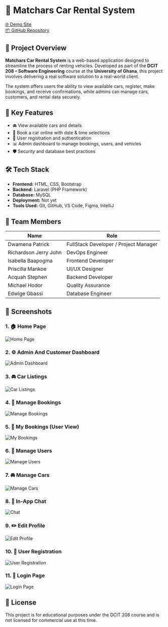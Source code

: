 # 🚗 Matchars Car Rental System

[🌐 Demo Site](https://matchars-car-rental.vercel.app)  
[📦 GitHub Repository](https://github.com/MrCoolGh/MatcharsCarRental)

## 📌 Project Overview

**Matchars Car Rental System** is a web-based application designed to streamline the process of renting vehicles. Developed as part of the **DCIT 208 – Software Engineering** course at the **University of Ghana**, this project involves delivering a real software solution to a real-world client.

The system offers users the ability to view available cars, register, make bookings, and receive confirmations, while admins can manage cars, customers, and rental data securely.

## 🎯 Key Features

- 🚘 View available cars and details
- 🧾 Book a car online with date & time selections
- 👤 User registration and authentication
- 📊 Admin dashboard to manage bookings, users, and vehicles
- 🛡️ Security and database best practices

## 🛠️ Tech Stack

- **Frontend:** HTML, CSS, Bootstrap  
- **Backend:** Laravel (PHP Framework)  
- **Database:** MySQL  
- **Deployment:** Not yet 
- **Tools Used:** Git, GitHub, VS Code, Figma, IntelliJ

## 👥 Team Members

| Name                   | Role                     |
|------------------------|--------------------------|
| Dwamena Patrick        | FullStack Developer / Project Manager |
| Richardson Jerry John | DevOps Engineer          |
| Isabella Baapogma     | Frontend Developer       |
| Priscilla Mankoe      | UI/UX Designer           |
| Acquah Stephen         | Backend Developer        |
| Michael Hodor          |Quality Assurance |
| Edwige Gbassi          | Database Engineer        |

## 📸 Screenshots

### 1. 🏠 Home Page  
![Home Page](./screenshots/home.jpg)

### 2. ⚙️ Admin And Customer Dashboard
![Admin Dashboard](./screenshots/dashboard.jpg)

### 3. 🚘 Car Listings  
![Car Listings](./screenshots/cars.jpg)

### 4. 📅 Manage Bookings  
![Manage Bookings](./screenshots/managebooking.jpg)

### 5. 🧾 My Bookings (User View)  
![My Bookings](./screenshots/bookings.jpg)

### 6. 👥 Manage Users  
![Manage Users](./screenshots/manageuser.jpg)

### 7. 🚘 Manage Cars  
![Manage Cars](./screenshots/managecar.jpg)

### 8. 💬 In-App Chat  
![Chat](./screenshots/chat.jpg)

### 9. ✏️ Edit Profile  
![Edit Profile](./screenshots/edit.jpg)

### 10. 👤 User Registration  
![User Registration](./screenshots/reg.jpg)

### 11. 🔐 Login Page  
![Login Page](./screenshots/login.jpg)


## 📄 License
This project is for educational purposes under the DCIT 208 course and is not licensed for commercial use at this time.




